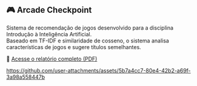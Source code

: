 ## 🎮 Arcade Checkpoint

Sistema de recomendação de jogos desenvolvido para a disciplina Introdução à Inteligência Artificial.  
Baseado em TF-IDF e similaridade de cosseno, o sistema analisa características de jogos e sugere títulos semelhantes.

📄 [Acesse o relatório completo (PDF)](https://github.com/Gabe-Faus/Arcade_Checkpoint/blob/master/Projeto_1_IIA.pdf)

https://github.com/user-attachments/assets/5b7a4cc7-80e4-42b2-a69f-3a98a558447b

